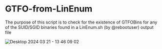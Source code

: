 # GTFO-from-LinEnum
The purpose of this script is to check for the existence of GTFOBins for any of the SUID/SGID binaries found in a LinEnum.sh (by @rebootuser) output file

![Desktop 2024 03 21 - 13 46 09 02](https://github.com/paulpierce34/GTFO-from-LinEnum/assets/33561650/5c72d823-2485-4d37-85e1-f9ca3e572720)
